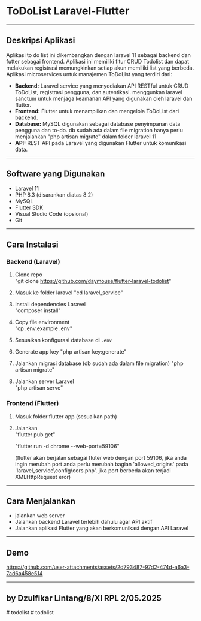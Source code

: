 
# ToDoList Laravel-Flutter

---

## Deskripsi Aplikasi  
Aplikasi to do list ini dikembangkan dengan laravel 11 sebagai backend dan futter sebagai frontend. Aplikasi ini memiliki fitur CRUD Todolist dan dapat melakukan registrasi memungkinkan setiap akun memiliki list yang berbeda.
Aplikasi microservices untuk manajemen ToDoList yang terdiri dari:  
- **Backend:** Laravel service yang menyediakan API RESTful untuk CRUD ToDoList, registrasi pengguna, dan autentikasi. menggunkan laravel sanctum untuk menjaga keamanan API yang digunakan oleh laravel dan flutter.  
- **Frontend:** Flutter untuk menampilkan dan mengelola ToDoList dari backend.  
- **Database:** MySQL digunakan sebagai database penyimpanan data pengguna dan to-do. db sudah ada dalam file migration hanya perlu menjalankan "php artisan migrate" dalam folder laravel 11
- **API:** REST API pada Laravel yang digunakan Flutter untuk komunikasi data.

---

## Software yang Digunakan  
- Laravel 11  
- PHP 8.3 (disarankan diatas 8.2) 
- MySQL  
- Flutter SDK  
- Visual Studio Code (opsional)  
- Git  

---
## Cara Instalasi  

### Backend (Laravel)  
1. Clone repo  
   "git clone https://github.com/daymouse/flutter-laravel-todolist"
   
3. Masuk ke folder laravel
   "cd laravel_service"

4. Install dependencies Laravel  
   "composer install"
  
5. Copy file environment  
   "cp .env.example .env" 
6. Sesuaikan konfigurasi database di `.env`  
7. Generate app key
   "php artisan key:generate"

9. Jalankan migrasi database  (db sudah ada dalam file migration)
   "php artisan migrate"
  
10. Jalankan server Laravel  
   "php artisan serve"

### Frontend (Flutter)  
1. Masuk folder flutter app (sesuaikan path)  
3. Jalankan  
   "flutter pub get"
   
   "flutter run -d chrome --web-port=59106"
   
   (flutter akan berjalan sebagai fluter web dengan port 59106, jika anda ingin merubah port anda perlu merubah bagian 'allowed_origins' pada 'laravel_service\config\cors.php'.
   jika port berbeda akan terjadi XMLHttpRequest eror)

---

## Cara Menjalankan  
- jalankan web server
- Jalankan backend Laravel terlebih dahulu agar API aktif  
- Jalankan aplikasi Flutter yang akan berkomunikasi dengan API Laravel  

---

## Demo  



https://github.com/user-attachments/assets/2d793487-97d2-474d-a6a3-7ad6a458e514


---

## by Dzulfikar Lintang/8/XI RPL 2/05.2025
#   t o d o l i s t  
 #   t o d o l i s t  
 